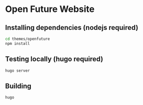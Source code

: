 # Open Future Website

## Installing dependencies (nodejs required)

```bash
cd themes/openfuture
npm install
```

## Testing locally (hugo required)

```bash
hugo server
```

## Building

```bash
hugo
```
